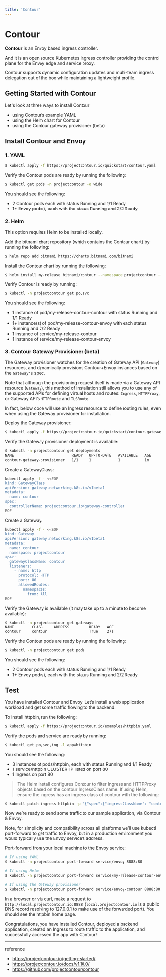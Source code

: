 ```yaml
---
title: 'Contour'
---
```

# Contour

**Contour** is an Envoy based ingress controller.

And it is an open source Kubernetes ingress controller providing the control plane for the Envoy edge and service proxy.​

Contour supports dynamic configuration updates and multi-team ingress delegation out of the box while maintaining a lightweight profile.

## Getting Started with Contour

Let's look at three ways to install Contour

- using Contour’s example YAML
- using the Helm chart for Contour
- using the Contour gateway provisioner (beta)

## Install Contour and Envoy

### 1. YAML

```bash
$ kubectl apply -f https://projectcontour.io/quickstart/contour.yaml
```

Verify the Contour pods are ready by running the following:

```bash
$ kubectl get pods -n projectcontour -o wide
```

You should see the following:

- 2 Contour pods each with status Running and 1/1 Ready
- 1+ Envoy pod(s), each with the status Running and 2/2 Ready

### 2. Helm

This option requires Helm to be installed locally.

Add the bitnami chart repository (which contains the Contour chart) by running the following:

```bash
$ helm repo add bitnami https://charts.bitnami.com/bitnami
```

Install the Contour chart by running the following:

```bash
$ helm install my-release bitnami/contour --namespace projectcontour --create-namespace
```

Verify Contour is ready by running:

```bash
$ kubectl -n projectcontour get po,svc
```

You should see the following:

- 1 instance of pod/my-release-contour-contour with status Running and 1/1 Ready
- 1+ instance(s) of pod/my-release-contour-envoy with each status Running and 2/2 Ready
- 1 instance of service/my-release-contour
- 1 instance of service/my-release-contour-envoy

### 3. Contour Gateway Provisioner (beta)

The Gateway provisioner watches for the creation of Gateway API (`Gateway`) resources, and dynamically provisions Contour+Envoy instances based on the `Gateway's` spec.

Note that although the provisioning request itself is made via a Gateway API resource (`Gateway`), this method of installation still allows you to use any of the supported APIs for defining virtual hosts and routes: `Ingress`, `HTTPProxy`, or Gateway API’s `HTTPRoute` and `TLSRoute`.

In fact, below code will use an Ingress resource to define routing rules, even when using the Gateway provisioner for installation.

Deploy the Gateway provisioner:

```bash
$ kubectl apply -f https://projectcontour.io/quickstart/contour-gateway-provisioner.yaml
```

Verify the Gateway provisioner deployment is available:

```bash
$ kubectl -n projectcontour get deployments
NAME                          READY   UP-TO-DATE   AVAILABLE   AGE
contour-gateway-provisioner   1/1     1            1           1m
```

Create a GatewayClass:

```bash
kubectl apply -f - <<EOF
kind: GatewayClass
apiVersion: gateway.networking.k8s.io/v1beta1
metadata:
  name: contour
spec:
  controllerName: projectcontour.io/gateway-controller
EOF
```

Create a Gateway:

```bash
kubectl apply -f - <<EOF
kind: Gateway
apiVersion: gateway.networking.k8s.io/v1beta1
metadata:
  name: contour
  namespace: projectcontour
spec:
  gatewayClassName: contour
  listeners:
    - name: http
      protocol: HTTP
      port: 80
      allowedRoutes:
        namespaces:
          from: All
EOF
```

Verify the Gateway is available (it may take up to a minute to become available):

```bash
$ kubectl -n projectcontour get gateways
NAME        CLASS     ADDRESS         READY   AGE
contour     contour                   True    27s
```

Verify the Contour pods are ready by running the following:

```bash
$ kubectl -n projectcontour get pods
```

You should see the following:

- 2 Contour pods each with status Running and 1/1 Ready
- 1+ Envoy pod(s), each with the status Running and 2/2 Ready

## Test

You have installed Contour and Envoy! Let’s install a web application workload and get some traffic flowing to the backend.

To install httpbin, run the following:

```bash
$ kubectl apply -f https://projectcontour.io/examples/httpbin.yaml
```

Verify the pods and service are ready by running:


```bash
$ kubectl get po,svc,ing -l app=httpbin
```

You should see the following:

- 3 instances of pods/httpbin, each with status Running and 1/1 Ready
- 1 service/httpbin CLUSTER-IP listed on port 80
- 1 Ingress on port 80

> The Helm install configures Contour to filter Ingress and HTTPProxy objects based on the contour IngressClass name. If using Helm, ensure the Ingress has an ingress class of contour with the following:


```bash
$ kubectl patch ingress httpbin -p '{"spec":{"ingressClassName": "contour"}}'
```

Now we’re ready to send some traffic to our sample application, via Contour & Envoy.

Note, for simplicity and compatibility across all platforms we’ll use kubectl port-forward to get traffic to Envoy, but in a production environment you would typically use the Envoy service’s address.

Port-forward from your local machine to the Envoy service:

```bash
# If using YAML
$ kubectl -n projectcontour port-forward service/envoy 8888:80

# If using Helm
$ kubectl -n projectcontour port-forward service/my-release-contour-envoy 8888:80

# If using the Gateway provisioner
$ kubectl -n projectcontour port-forward service/envoy-contour 8888:80
```

In a browser or via curl, make a request to `http://local.projectcontour.io:8888 `(`local.projectcontour.io` is a public DNS record resolving to 127.0.0.1 to make use of the forwarded port). You should see the httpbin home page.

Congratulations, you have installed Contour, deployed a backend application, created an Ingress to route traffic to the application, and successfully accessed the app with Contour!

---
reference
- https://projectcontour.io/getting-started/
- https://projectcontour.io/docs/v1.10.0/
- https://github.com/projectcontour/contour